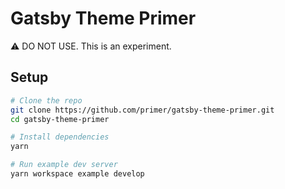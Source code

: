 # Gatsby Theme Primer

⚠️ DO NOT USE. This is an experiment.

## Setup

```sh
# Clone the repo
git clone https://github.com/primer/gatsby-theme-primer.git
cd gatsby-theme-primer

# Install dependencies
yarn

# Run example dev server
yarn workspace example develop
```
